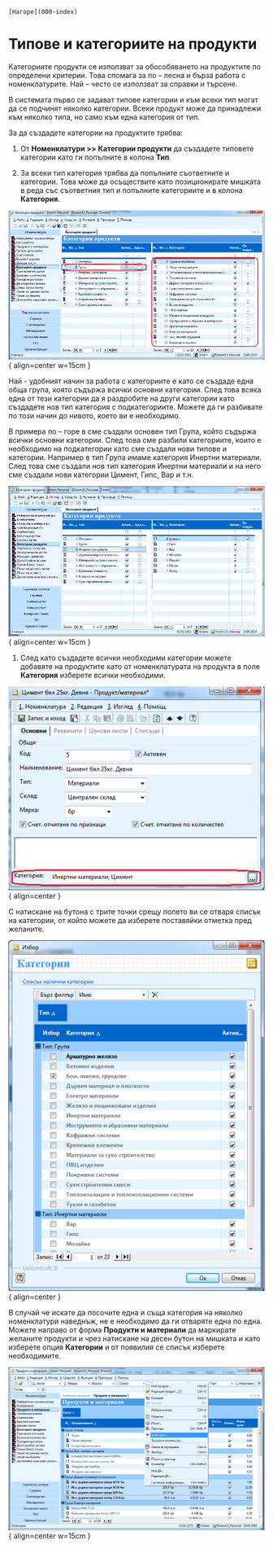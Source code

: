 ```{only} html
[Нагоре](000-index)
```

# Типове и категориите на продукти

Категориите продукти се използват за обособяването на продуктите по
определени критерии. Това спомага за по – лесна и бърза работа с
номенклатурите. Най – често се използват за справки и търсене.

В системата първо се задават типове категории и към всеки тип могат да
се подчинят няколко категории. Всеки продукт може да принадлежи към
няколко типа, но само към една категория от тип.

За да създадете категории на продуктите трябва:

1. От **Номенклатури \>\> Категории продукти** да създадете типовете категории като ги попълните в колона **Тип**.

1. За всеки тип категория трябва да попълните съответните и категории. Това може да осъществите като позиционирате мишката в реда със съответния тип и попълните категориите и в колона **Категория**.

![](905-image59.png){ align=center w=15cm }

Най - удобният начин за работа с категориите е като се създаде една обща
група, която съдържа всички основни категории. След това всяка една от
тези категории да я раздробите на други категории като създадете нов
тип категория с подкатегориите. Можете да ги разбивате по този начин
до нивото, което ви е необходимо.

В примера по – горе в сме създали основен тип Група, който съдържа
всички основни категории. След това сме разбили категориите, които
е необходимо на подкатегории като сме създали нови типове и категории.
Например в тип Група имаме категория Инертни материали. След това сме
създали нов тип категория Инертни материали и на него сме създали нови
категории Цимент, Гипс, Вар и т.н.

![](906-image60.png){ align=center w=15cm }

1. След като създадете всички необходими категории можете добавяте на продуктите като от номенклатурата на продукта в поле **Категория** изберете всички необходими.

![](907-image61.png){ align=center }

С натискане на бутона с трите точки срещу полето ви се отваря списък на
категории, от който можете да изберете поставяйки отметка пред
желаните.

![](908-image62.png){ align=center }

В случай че искате да посочите една и съща категория на няколко
номенклатури наведнъж, не е необходимо да ги отваряте една по
една. Можете направо от форма **Продукти и материали** да маркирате
желаните продукти и чрез натискане на десен бутон на мишката и като
изберете опция **Категории** и от появилия се списък изберете
необходимите.

![](909-image63.png){ align=center w=15cm }
